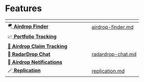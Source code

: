 # Features



<table data-card-size="large" data-view="cards" data-full-width="false"><thead><tr><th></th><th data-hidden></th><th data-hidden></th><th data-hidden data-type="content-ref"></th><th data-hidden data-type="files"></th><th data-hidden data-card-target data-type="content-ref"></th></tr></thead><tbody><tr><td><span data-gb-custom-inline data-tag="emoji" data-code="1fa82">🪂</span><a href="airdrop-finder.md"> <strong>Airdrop Finder</strong></a></td><td></td><td></td><td></td><td></td><td><a href="airdrop-finder.md">airdrop-finder.md</a></td></tr><tr><td><span data-gb-custom-inline data-tag="emoji" data-code="1f4c8">📈</span><a href="portfolio-tracking.md"> <strong>Portfolio Tracking</strong></a></td><td></td><td></td><td></td><td></td><td></td></tr><tr><td><a href="airdrop-claim-tracking.md"> <strong>🔎 Airdrop Claim Tracking</strong></a></td><td></td><td></td><td></td><td></td><td></td></tr><tr><td><span data-gb-custom-inline data-tag="emoji" data-code="1f4ac">💬</span><a href="radardrop-chat.md"> <strong>RadarDrop Chat</strong></a></td><td></td><td></td><td></td><td></td><td><a href="radardrop-chat.md">radardrop-chat.md</a></td></tr><tr><td><span data-gb-custom-inline data-tag="emoji" data-code="1f514">🔔</span><a href="airdrop-notifications.md"> <strong>Airdrop Notifications</strong></a></td><td></td><td></td><td></td><td></td><td></td></tr><tr><td><span data-gb-custom-inline data-tag="emoji" data-code="1fa84">🪄</span><a href="replication.md"> <strong>Replication</strong></a></td><td></td><td></td><td></td><td></td><td><a href="replication.md">replication.md</a></td></tr></tbody></table>

